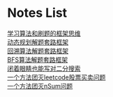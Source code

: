 # Notes List

[学习算法和刷题的框架思维](./学习算法和刷题的框架思维.md)<br>
[动态规划解题套路框架](./动态规划解题套路框架.md)<br>
[回溯算法解题套路框架](./回溯算法解题套路框架.md)<br>
[BFS算法解题套路框架](./BFS算法解题套路框架.md)<br>
[闭着眼睛也能写对二分搜索](./闭着眼睛也能写对二分搜索.md)<br>
[一个方法团灭leetcode股票买卖问题](./一个方法团灭leetcode股票买卖问题.md)<br>
[一个方法团灭nSum问题](./一个方法团灭nSum问题.md)
